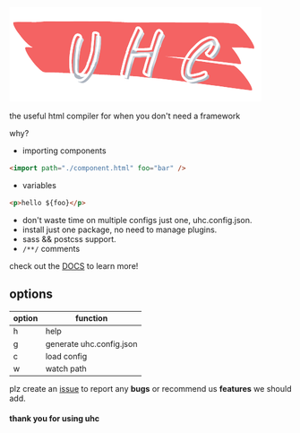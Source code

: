 <img src="./icon.png" alt="UTC icon"/>

the useful html compiler for when you don't need a framework

why?

- importing components

```html
<import path="./component.html" foo="bar" />
```

- variables

```html
<p>hello ${foo}</p>
```

- don't waste time on multiple configs just one, uhc.config.json.
- install just one package, no need to manage plugins.
- sass && postcss support.
- `/**/` comments

check out the [DOCS](https://uhcjs.netlify.app/docs.html) to learn more!

## options

| option | function                 |
| ------ | ------------------------ |
| h      | help                     |
| g      | generate uhc.config.json |
| c      | load config              |
| w      | watch path               |

plz create an [issue](https://github.com/AyushmanTripathy/uhc/issues) to report any **bugs** or recommend us **features** we should add.

#### thank you for using uhc
